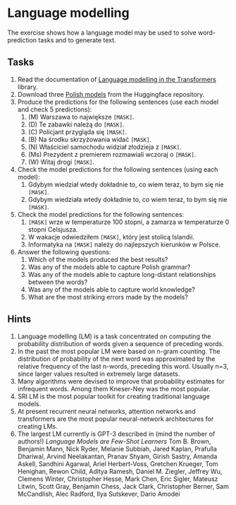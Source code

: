 # Language modelling

The exercise shows how a language model may be used to solve word-prediction tasks and to generate text.


## Tasks

1. Read the documentation of [Language modelling in the Transformers](https://huggingface.co/transformers/task_summary.html#language-modeling) library.
1. Download three [Polish models](https://huggingface.co/models?filter=pl) from the Huggingface repository. 
1. Produce the predictions for the following sentences (use each model and check 5 predictions):
   1. (M) Warszawa to największe `[MASK]`.
   1. (D) Te zabawki należą do `[MASK]`.
   1. (C) Policjant przygląda się `[MASK]`.
   1. (B) Na środku skrzyżowania widać `[MASK]`.
   1. (N) Właściciel samochodu widział złodzieja z `[MASK]`.
   1. (Ms) Prezydent z premierem rozmawiali wczoraj o `[MASK]`.
   1. (W) Witaj drogi `[MASK]`.
1. Check the model predictions for the following sentences (using each model):
   1. Gdybym wiedział wtedy dokładnie to, co wiem teraz, to bym się nie `[MASK]`.
   1. Gdybym wiedziała wtedy dokładnie to, co wiem teraz, to bym się nie `[MASK]`.
1. Check the model predictions for the following sentences:
   1. `[MASK]` wrze w temperaturze 100 stopni, a zamarza w temperaturze 0 stopni Celsjusza.
   1. W wakacje odwiedziłem `[MASK]`, który jest stolicą Islandii.
   1. Informatyka na `[MASK]` należy do najlepszych kierunków w Polsce.
1. Answer the following questions:
   1. Which of the models produced the best results?
   1. Was any of the models able to capture Polish grammar?
   1. Was any of the models able to capture long-distant relationships between the words?
   1. Was any of the models able to capture world knowledge?
   1. What are the most striking errors made by the models?

## Hints

1. Language modelling (LM) is a task concentrated on computing the probability distribution of words given a sequence of
   preceding words.
1. In the past the most popular LM were based on n-gram counting. The distribution of probability of the next word was
   approximated by the relative frequency of the last n-words, preceding this word. Usually n=3, since larger values
   resulted in extremely large datasets.
1. Many algorithms were devised to improve that probability estimates for infrequent words. Among them Kneser-Ney was
   the most popular.
1. SRI LM is the most popular toolkit for creating traditional language models.
1. At present recurrent neural networks, attention networks and transformers are the most popular neural-network
   architectures for creating LMs.
1. The largest LM currently is GPT-3 described in (mind the number of authors!) *Language Models are Few-Shot Learners*
   Tom B. Brown, Benjamin Mann, Nick Ryder, Melanie Subbiah, Jared Kaplan, Prafulla Dhariwal, Arvind Neelakantan, Pranav
   Shyam, Girish Sastry, Amanda Askell, Sandhini Agarwal, Ariel Herbert-Voss, Gretchen Krueger, Tom Henighan, Rewon
   Child, Aditya Ramesh, Daniel M. Ziegler, Jeffrey Wu, Clemens Winter, Christopher Hesse, Mark Chen, Eric Sigler,
   Mateusz Litwin, Scott Gray, Benjamin Chess, Jack Clark, Christopher Berner, Sam McCandlish, Alec Radford, Ilya
   Sutskever, Dario Amodei
